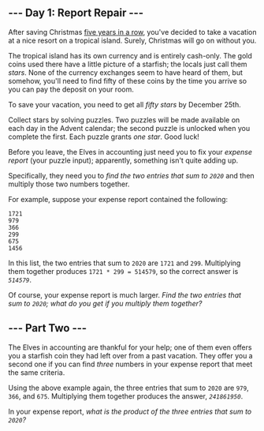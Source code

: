 <h2>--- Day 1: Report Repair ---</h2><p>After saving Christmas <a href="/events">five years in a row</a>, you've decided to take a vacation at a nice resort on a tropical island. <span title="WHAT COULD GO WRONG">Surely</span>, Christmas will go on without you.</p><p>The tropical island has its own currency and is entirely cash-only.  The gold coins used there have a little picture of a starfish; the locals just call them <em class="star">stars</em>. None of the currency exchanges seem to have heard of them, but somehow, you'll need to find fifty of these coins by the time you arrive so you can pay the deposit on your room.</p><p>To save your vacation, you need to get all <em class="star">fifty stars</em> by December 25th.</p><p>Collect stars by solving puzzles.  Two puzzles will be made available on each day in the Advent calendar; the second puzzle is unlocked when you complete the first.  Each puzzle grants <em class="star">one star</em>. Good luck!</p><p>Before you leave, the Elves in accounting just need you to fix your <em>expense report</em> (your puzzle input); apparently, something isn't quite adding up.</p><p>Specifically, they need you to <em>find the two entries that sum to <code>2020</code></em> and then multiply those two numbers together.</p><p>For example, suppose your expense report contained the following:</p><pre><code>1721
979
366
299
675
1456
</code></pre><p>In this list, the two entries that sum to <code>2020</code> are <code>1721</code> and <code>299</code>. Multiplying them together produces <code>1721 * 299 = 514579</code>, so the correct answer is <code><em>514579</em></code>.</p><p>Of course, your expense report is much larger. <em>Find the two entries that sum to <code>2020</code>; what do you get if you multiply them together?</em></p><h2 id="part2">--- Part Two ---</h2><p>The Elves in accounting are thankful for your help; one of them even offers you a starfish coin they had left over from a past vacation. They offer you a second one if you can find <em>three</em> numbers in your expense report that meet the same criteria.</p><p>Using the above example again, the three entries that sum to <code>2020</code> are <code>979</code>, <code>366</code>, and <code>675</code>. Multiplying them together produces the answer, <code><em>241861950</em></code>.</p><p>In your expense report, <em>what is the product of the three entries that sum to <code>2020</code>?</em></p>
